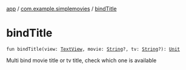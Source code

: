 [app](../index.md) / [com.example.simplemovies](index.md) / [bindTitle](./bind-title.md)

# bindTitle

`fun bindTitle(view: `[`TextView`](https://developer.android.com/reference/android/widget/TextView.html)`, movie: `[`String`](https://kotlinlang.org/api/latest/jvm/stdlib/kotlin/-string/index.html)`?, tv: `[`String`](https://kotlinlang.org/api/latest/jvm/stdlib/kotlin/-string/index.html)`?): `[`Unit`](https://kotlinlang.org/api/latest/jvm/stdlib/kotlin/-unit/index.html)

Multi bind movie title or tv title, check which one is available

